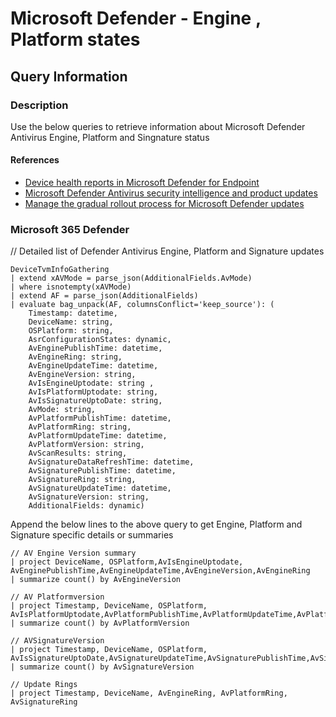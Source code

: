 # Microsoft Defender - Engine , Platform states

## Query Information

### Description

Use the below queries to retrieve information about Microsoft Defender Antivirus Engine, Platform and Singnature status 

#### References

- [Device health reports in Microsoft Defender for Endpoint](https://learn.microsoft.com/en-us/microsoft-365/security/defender-endpoint/device-health-reports?view=o365-worldwide)
- [Microsoft Defender Antivirus security intelligence and product updates](https://learn.microsoft.com/en-us/microsoft-365/security/defender-endpoint/microsoft-defender-antivirus-updates?view=o365-worldwide)
- [Manage the gradual rollout process for Microsoft Defender updates](https://learn.microsoft.com/en-us/microsoft-365/security/defender-endpoint/manage-gradual-rollout?view=o365-worldwide)


### Microsoft 365 Defender

// Detailed list of Defender Antivirus Engine, Platform and Signature updates

```Kusto
DeviceTvmInfoGathering
| extend xAVMode = parse_json(AdditionalFields.AvMode)
| where isnotempty(xAVMode)
| extend AF = parse_json(AdditionalFields)
| evaluate bag_unpack(AF, columnsConflict='keep_source'): (
    Timestamp: datetime, 
    DeviceName: string, 
    OSPlatform: string, 
    AsrConfigurationStates: dynamic, 
    AvEnginePublishTime: datetime, 
    AvEngineRing: string, 
    AvEngineUpdateTime: datetime,
    AvEngineVersion: string,
    AvIsEngineUptodate: string ,
    AvIsPlatformUptodate: string,
    AvIsSignatureUptoDate: string,
    AvMode: string,
    AvPlatformPublishTime: datetime,
    AvPlatformRing: string,
    AvPlatformUpdateTime: datetime,
    AvPlatformVersion: string,
    AvScanResults: string,
    AvSignatureDataRefreshTime: datetime, 
    AvSignaturePublishTime: datetime,
    AvSignatureRing: string,
    AvSignatureUpdateTime: datetime, 
    AvSignatureVersion: string,
    AdditionalFields: dynamic)
```

Append the below lines to the above query to get Engine, Platform and Signature specific details or summaries

```kql
// AV Engine Version summary
| project DeviceName, OSPlatform,AvIsEngineUptodate, AvEnginePublishTime,AvEngineUpdateTime,AvEngineVersion,AvEngineRing
| summarize count() by AvEngineVersion
```

```kql
// AV Platformversion
| project Timestamp, DeviceName, OSPlatform, AvIsPlatformUptodate,AvPlatformPublishTime,AvPlatformUpdateTime,AvPlatformVersion,AvPlatformRing
| summarize count() by AvPlatformVersion
```

```kql
// AVSignatureVersion
| project Timestamp, DeviceName, OSPlatform, AvIsSignatureUptoDate,AvSignatureUpdateTime,AvSignaturePublishTime,AvSignatureDataRefreshTime,AvSignatureVersion,AvSignatureRing
| summarize count() by AvSignatureVersion
```

```kql
// Update Rings
| project Timestamp, DeviceName, AvEngineRing, AvPlatformRing, AvSignatureRing
```

